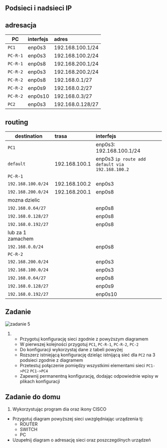 Podsieci i nadsieci IP
----------------------

adresacja
-----------------------------------------------------
| PC     |  interfejs   | adres  |
| --------- |:-------------| :---------------| 
| ``PC1``   | enp0s3 | 192.168.100.1/24     |
| ``PC-R-1``| enp0s3 | 192.168.100.2/24    |
| ``PC-R-1``| enp0s8 | 192.168.200.1/24      |
| ``PC-R-2``| enp0s3 | 192.168.200.2/24      |
| ``PC-R-2``| enp0s8  |  192.168.0.1/27      |
| ``PC-R-2``| enp0s9  |  192.168.0.2/27    |
| ``PC-R-2``| enp0s10 |  192.168.0.3/27    |
| ``PC2``   | enp0s3  |  192.168.0.128/27     |

routing
-------

| destination | trasa | interfejs  |
| --------- |:-------------| :---------------| 
| ``PC1``     |  | enp0s3: 192.168.100.1/24 |
| ``default`` | 192.168.100.1 | enp0s3 ``ip route add default via 192.168.100.2`` |
| ``PC-R-1``  |  |        |
| ``192.168.100.0/24`` | 192.168.100.2 | enp0s3 |
| ``192.168.200.0/24`` | 192.168.200.1 | enp0s8 |
| mozna dzielic   |  |  |
| ``192.168.0.64/27``  |  | enp0s8 |
| ``192.168.0.128/27`` |  | enp0s8 |
| ``192.168.0.192/27`` |  | enp0s8 |
| lub za 1 zamachem   |  |  |
| ``192.168.0.0/24``   |  | enp0s8 |
| ``PC-R-2``  |  |        |
| ``192.168.200.0/24`` |  | enp0s3 |
| ``192.168.100.0/24`` |  | enp0s3 |
| ``192.168.0.64/27``  |   | enp0s8 |
| ``192.168.0.128/27`` |  | enp0s9 |
| ``192.168.0.192/27`` |  | enp0s10 |


Zadanie
------------

![zadanie 5](over_network.svg)

1.
   * Przygotuj konfigurację sieci zgodnie z powyższym diagramem
   * W pierwszej kolejności przygotuj ``PC1``, ``PC-R-1``, ``PC-R-2``, ``PC-2``
   * Do konfiguracji wykorzystaj dane z tabeli powyżej
   * Rozszerz istniejącą konfigurację dzieląc istnijącą sieć dla ``PC2`` na 3 podsieci zgodnie z diagramem
   * Przetestuj połączenie pomiędzy wszystkimi elementami sieci ``PC1->PC2`` ``PC1->PC4``
   * Zapewnij permanentną konfigurację, dodając odpowiednie wpisy w plikach konfiguracji

Zadanie do domu
---------------

1. Wykorzystując program dia oraz ikony CISCO
  * Przygotuj diagram powyższej sieci uwzględniając urządzenia tj:
    * ROUTER
    * SWITCH
    * PC
  * Uzupełnij diagram o adresację sieci oraz poszczególnych urządzeń
  

